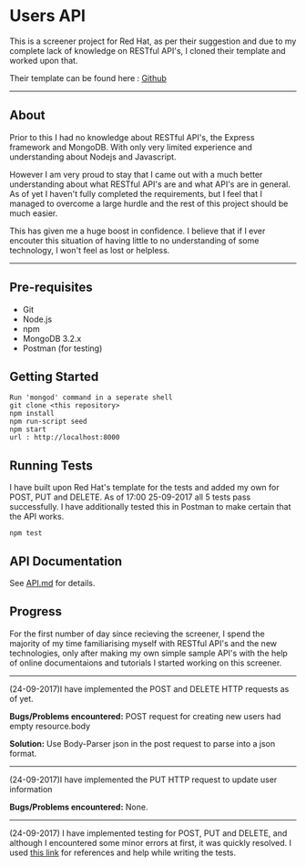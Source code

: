 # Users API

This is a screener project for Red Hat, as per their suggestion and due to my complete lack of knowledge on RESTful API's, I cloned their template and worked upon that.

Their template can be found here : [Github](https://github.com/feedhenry/users-api)

---

## About

Prior to this I had no knowledge about RESTful API's, the Express framework and MongoDB. With only very limited experience and understanding about Nodejs and Javascript. 

However I am very proud to stay that I came out with a much better understanding about what RESTful API's are and what API's are in general. As of yet I haven't fully completed the requirements, but I feel that I managed to overcome a large hurdle and the rest of this project should be much easier.

This has given me a huge boost in confidence. I believe that if I ever encouter this situation of having little to no understanding of some technology, I won't feel as lost or helpless.

---

## Pre-requisites

- Git
- Node.js
- npm
- MongoDB 3.2.x
- Postman (for testing)

## Getting Started
    
    Run 'mongod' command in a seperate shell
    git clone <this repository>
    npm install
    npm run-script seed
    npm start
    url : http://localhost:8000

## Running Tests

I have built upon Red Hat's template for the tests and added my own for POST, PUT and DELETE. As of 17:00 25-09-2017 all 5 tests pass successfully. I have additionally tested this in Postman to make certain that the API works.

    npm test
    
## API Documentation

See [API.md](API.md) for details.


## Progress

For the first number of day since recieving the screener, I spend the majority of my time familiarising myself with RESTful API's and the new technologies, only after making my own simple sample API's with the help of online documentaions and tutorials I started working on this screener.

---
(24-09-2017)I have implemented the POST and DELETE HTTP requests as of yet.

__Bugs/Problems encountered:__ POST request for creating new users had empty resource.body

__Solution:__ Use Body-Parser json in the post request to parse into a json format.

---
(24-09-2017)I have implemented the PUT HTTP request to update user information

__Bugs/Problems encountered:__ None.

---
(24-09-2017) I have implemented testing for POST, PUT and DELETE, and although I encountered some minor errors at first, it was quickly resolved. I used [this link](http://mherman.org/blog/2015/09/10/testing-node-js-with-mocha-and-chai/) for references and help while writing the tests.




